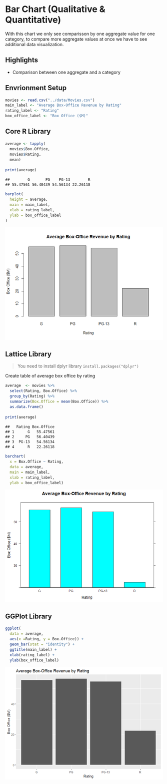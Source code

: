 # Bar Chart (Qualitative & Quantitative)

With this chart we only see comparisson by one aggregate value for one category, to compare more aggregate values at once we have to see additional data visualization.

## Highlights

* Comparison between one aggregate and a category

## Envrionment Setup


``` r
movies <- read.csv("../data/Movies.csv")
main_label <- "Average Box-Office Revenue by Rating"
rating_label <- "Rating"
box_office_label <- "Box Office ($M)"
```

## Core R Library

``` r
average <- tapply(
  movies$Box.Office,
  movies$Rating,
  mean)

print(average)
```

    ##        G       PG    PG-13        R 
    ## 55.47561 56.40439 54.56134 22.26118

``` r
barplot(
  height = average,
  main = main_label,
  xlab = rating_label,
  ylab = box_office_label
)
```

![](../../images/statistics/bar_chart_bi_1.png)

## Lattice Library

> You need to install dplyr library `install.packages("dplyr")`

Create table of average box office by rating

``` r
average  <- movies %>% 
  select(Rating, Box.Office) %>%
  group_by(Rating) %>%
  summarize(Box.Office = mean(Box.Office)) %>%
  as.data.frame()

print(average)
```

    ##   Rating Box.Office
    ## 1      G   55.47561
    ## 2     PG   56.40439
    ## 3  PG-13   54.56134
    ## 4      R   22.26118



``` r
barchart(
  x = Box.Office ~ Rating,
  data = average,
  main = main_label,
  xlab = rating_label,
  ylab = box_office_label)
```

![](../../images/statistics/bar_chart_bi_2.png)

## GGPlot Library

``` r
ggplot(
  data = average,
  aes(x =Rating, y = Box.Office)) +
  geom_bar(stat = "identity") +
  ggtitle(main_label) +
  xlab(rating_label) +
  ylab(box_office_label)
```

![](../../images/statistics/bar_chart_bi_3.png)

